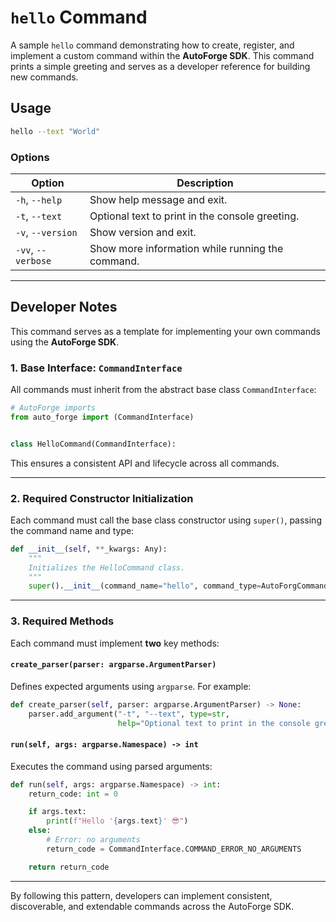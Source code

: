 # `hello` Command

A sample `hello` command demonstrating how to create, register, and implement a custom command within the **AutoForge
SDK**. This command prints a simple greeting and serves as a developer reference for building new commands.

## Usage

```bash
hello --text "World"
```

### Options

| Option             | Description                                      |
|--------------------|--------------------------------------------------|
| `-h`, `--help`     | Show help message and exit.                      |
| `-t`, `--text`     | Optional text to print in the console greeting.  |
| `-v`, `--version`  | Show version and exit.                           |
| `-vv`, `--verbose` | Show more information while running the command. |

---

## Developer Notes

This command serves as a template for implementing your own commands using the **AutoForge SDK**.

### 1. Base Interface: `CommandInterface`

All commands must inherit from the abstract base class `CommandInterface`:

```python
# AutoForge imports
from auto_forge import (CommandInterface)


class HelloCommand(CommandInterface):
```

This ensures a consistent API and lifecycle across all commands.

---

### 2. Required Constructor Initialization

Each command must call the base class constructor using `super()`, passing the command name and type:

```python
def __init__(self, **_kwargs: Any):
    """
    Initializes the HelloCommand class.
    """
    super().__init__(command_name="hello", command_type=AutoForgCommandType.MISCELLANEOUS)
```

---

### 3. Required Methods

Each command must implement **two** key methods:

#### `create_parser(parser: argparse.ArgumentParser)`

Defines expected arguments using `argparse`. For example:

```python
def create_parser(self, parser: argparse.ArgumentParser) -> None:
    parser.add_argument("-t", "--text", type=str,
                        help="Optional text to print in the console greeting.")
```

#### `run(self, args: argparse.Namespace) -> int`

Executes the command using parsed arguments:

```python
def run(self, args: argparse.Namespace) -> int:
    return_code: int = 0

    if args.text:
        print(f"Hello '{args.text}' 😎")
    else:
        # Error: no arguments
        return_code = CommandInterface.COMMAND_ERROR_NO_ARGUMENTS

    return return_code
```

---

By following this pattern, developers can implement consistent, discoverable, and extendable commands across the
AutoForge SDK.
